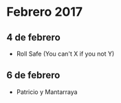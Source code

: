 Febrero 2017
===========

## 4 de febrero
- Roll Safe (You can't X if you not Y)

## 6 de febrero
- Patricio y Mantarraya
